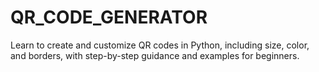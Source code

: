 # QR_CODE_GENERATOR
Learn to create and customize QR codes in Python, including size, color, and borders, with step-by-step guidance and examples for beginners.
